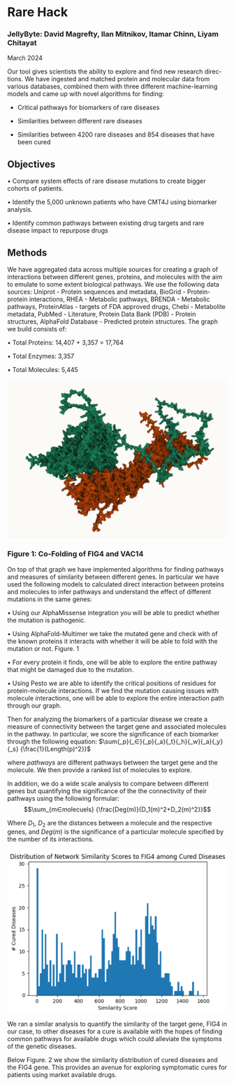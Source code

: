 # Rare Hack

### JellyByte: David Magrefty, Ilan Mitnikov, Itamar Chinn, Liyam Chitayat

March 2024

Our tool gives scientists the ability to explore and find new research direc-
tions. We have ingested and matched protein and molecular data from various
databases, combined them with three different machine-learning models and
came up with novel algorithms for finding:  

  * Critical pathways for biomarkers of rare diseases  

  * Similarities between different rare diseases  

  * Similarities between 4200 rare diseases and 854 diseases that have been cured  

## Objectives
• Compare system effects of rare disease mutations to create bigger cohorts of patients.  

• Identify the 5,000 unknown patients who have CMT4J using biomarker analysis.  

• Identify common pathways between existing drug targets and rare disease impact to repurpose drugs  

## Methods

We have aggregated data across multiple sources for creating a graph of interactions between different genes, proteins, and molecules with the aim to emulate to
some extent biological pathways. We use the following data sources: Uniprot - Protein sequences and metadata, BioGrid - Protein-protein interactions, RHEA - Metabolic pathways, BRENDA - Metabolic pathways, ProteinAtlas - targets
of FDA approved drugs, Chebi - Metabolite metadata, PubMed - Literature, Protein Data Bank (PDB) - Protein structures, AlphaFold Database - Predicted protein structures.
The graph we build consists of:  

• Total Proteins: 14,407 + 3,357 = 17,764  

• Total Enzymes: 3,357  

• Total Molecules: 5,445  

![alt text](https://github.com/katlovescats2/Harvard-Rare-Disease-Hackathon-2024/blob/main/IDI%20Labs/Fig1_idilabs.png "Figure 1")
### Figure 1: Co-Folding of FIG4 and VAC14

On top of that graph we have implemented algorithms for finding pathways and measures of similarity between different genes. In particular we have used the following models to calculated direct interaction between proteins and
molecules to infer pathways and understand the effect of different mutations in
the same genes:  

• Using our AlphaMissense integration you will be able to predict whether
the mutation is pathogenic.  

• Using AlphaFold-Multimer we take the mutated gene and check with of
the known proteins it interacts with whether it will be able to fold with
the mutation or not. Figure. 1  

• For every protein it finds, one will be able to explore the entire pathway
that might be damaged due to the mutation.  

• Using Pesto we are able to identify the critical positions of residues for
protein-molecule interactions. If we find the mutation causing issues with
molecule interactions, one will be able to explore the entire interaction
path through our graph.  

Then for analyzing the biomarkers of a particular disease we create a measure of
connectivity between the target gene and associated molecules in the pathway. In particular, we score the significance of each biomarker through the following equation: 
$\sum{_p}{_∈}{_p}{_a}{_t}{_h}{_w}{_a}{_y}{_s} {\frac{1}{Length(p)^2}}$

where $pathways$ are different pathways between the target gene and the molecule. We then provide a ranked list of molecules to explore.

In addition, we do a wide scale analysis to compare between different genes
but quantifying the significance of the the connectivity of their pathways using
the following formular:
$$\sum_{m∈molecuels} {\frac{Deg(m)}{D_1(m)^2+D_2(m)^2}}$$

Where $D_1$, $D_2$ are the distances between a molecule and the respective genes, and $Deg(m)$ is the significance of a particular molecule specified by the number
of its interactions.

![alt text](https://github.com/katlovescats2/Harvard-Rare-Disease-Hackathon-2024/blob/main/IDI%20Labs/Figure%202.png "Figure 2")

We ran a similar analysis to quantify the similarity of the target gene, FIG4
in our case, to other diseases for a cure is available with the hopes of finding
common pathways for available drugs which could alleviate the symptoms of
the genetic diseases.

Below Figure. 2 we show the similarity distribution of cured diseases and
the FIG4 gene. This provides an avenue for exploring symptomatic cures for
patients using market available drugs.
